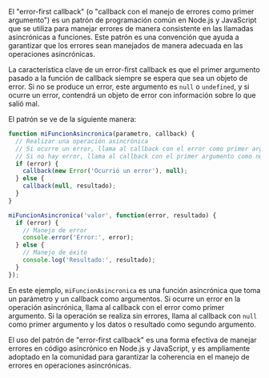El "error-first callback" (o "callback con el manejo de errores como primer argumento") es un patrón de programación común en Node.js y JavaScript que se utiliza para manejar errores de manera consistente en las llamadas asincrónicas a funciones. Este patrón es una convención que ayuda a garantizar que los errores sean manejados de manera adecuada en las operaciones asincrónicas.

La característica clave de un error-first callback es que el primer argumento pasado a la función de callback siempre se espera que sea un objeto de error. Si no se produce un error, este argumento es `null` o `undefined`, y si ocurre un error, contendrá un objeto de error con información sobre lo que salió mal.

El patrón se ve de la siguiente manera:

```javascript
function miFuncionAsincronica(parametro, callback) {
  // Realizar una operación asincrónica
  // Si ocurre un error, llama al callback con el error como primer argumento
  // Si no hay error, llama al callback con el primer argumento como null y los datos como segundo argumento
  if (error) {
    callback(new Error('Ocurrió un error'), null);
  } else {
    callback(null, resultado);
  }
}

miFuncionAsincronica('valor', function(error, resultado) {
  if (error) {
    // Manejo de error
    console.error('Error:', error);
  } else {
    // Manejo de éxito
    console.log('Resultado:', resultado);
  }
});
```

En este ejemplo, `miFuncionAsincronica` es una función asincrónica que toma un parámetro y un callback como argumentos. Si ocurre un error en la operación asincrónica, llama al callback con el error como primer argumento. Si la operación se realiza sin errores, llama al callback con `null` como primer argumento y los datos o resultado como segundo argumento.

El uso del patrón de "error-first callback" es una forma efectiva de manejar errores en código asincrónico en Node.js y JavaScript, y es ampliamente adoptado en la comunidad para garantizar la coherencia en el manejo de errores en operaciones asincrónicas.